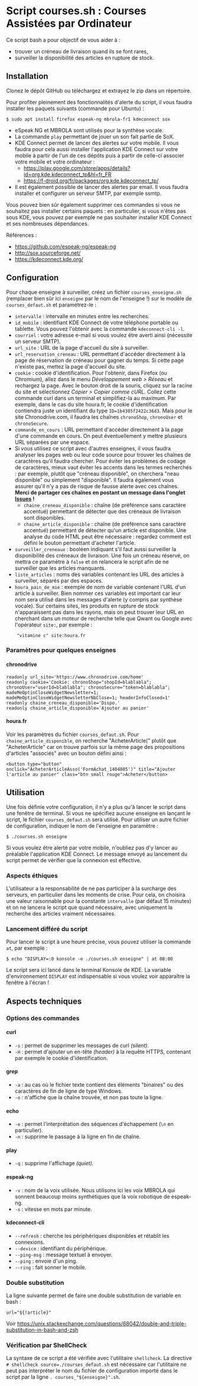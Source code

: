 # Script courses.sh : Courses Assistées par Ordinateur

Ce script bash a pour objectif de vous aider à :

* trouver un créneau de livraison quand ils se font rares,
* surveiller la disponibilité des articles en rupture de stock.

## Installation

Clonez le dépôt GitHub ou téléchargez et extrayez le zip dans un répertoire.

Pour profiter pleinement des fonctionnalités d'alerte du script, il vous faudra installer les paquets suivants (commande pour Ubuntu) :

```
$ sudo apt install firefox espeak-ng mbrola-fr1 kdeconnect sox
```

* eSpeak NG et MBROLA sont utilisés pour la synthèse vocale.
* La commande `play` permettant de jouer un son fait partie de SoX.
* KDE Connect permet de lancer des alertes sur votre mobile. Il vous faudra pour cela aussi installer l'application KDE Connect sur votre mobile à partir de l'un de ces dépôts  puis à partir de celle-ci associer votre mobile et votre ordinateur :
    * https://play.google.com/store/apps/details?id=org.kde.kdeconnect_tp&hl=fr_FR
    * https://f-droid.org/fr/packages/org.kde.kdeconnect_tp/
* Il est également possible de lancer des alertes par email. Il vous faudra installer et configurer un serveur SMTP, par exemple ssmtp.

Vous pouvez bien sûr également supprimer ces commandes si vous ne souhaitez pas installer certains paquets : en particulier, si vous n'êtes pas sous KDE, vous pouvez par exemple ne pas souhaiter installer KDE Connect et ses nombreuses dépendances.

Références :

* https://github.com/espeak-ng/espeak-ng
* http://sox.sourceforge.net/
* https://kdeconnect.kde.org/


## Configuration

Pour chaque enseigne à surveiller, créez un fichier `courses_enseigne.sh` (remplacer bien sûr ici `enseigne` par le nom de l'enseigne !) sur le modèle de `courses_defaut.sh` et paramétrez-le :

* `intervalle` : intervalle en minutes entre les recherches.
* `id_mobile` : identifiant KDE Connect de votre téléphone portable ou tablette. Vous pouvez l'obtenir avec la commande `kdeconnect-cli -l`.
* `courriel` : votre adresse e-mail si vous voulez être averti ainsi (nécessite un serveur SMTP).
* `url_site` : URL de la page d'accueil du site à surveiller.
* `url_reservation_creneau` : URL permettant d'accéder directement à la page de réservation de créneau pour gagner du temps. Si cette page n'existe pas, mettez la page d'accueil du site.
* `cookie` : cookie d'identification. Pour l'obtenir, dans Firefox (ou Chromium), allez dans le menu *Développement web > Réseau* et rechargez la page. Avec le bouton droit de la souris, cliquez sur la racine du site et sélectionnez *Copier > Copier comme cURL.* Collez cette commande curl dans un terminal et simplifiez-la au maximum. Par exemple, dans le cas du site houra.fr, le cookie d'identification contiendra juste un identifiant du type `ID=1b4385f2422c36d3`. Mais pour le site Chronodrive.com, il faudra les chaînes `chronoShop`, `chronoUser` et `chronoSecure`.
* `commande_en_cours` : URL permettant d'accéder directement à la page d'une commande en cours. On peut éventuellement y mettre plusieurs URL séparées par une espace.
* Si vous utilisez ce script avec d'autres enseignes, il vous faudra analyser les pages web ou leur code source pour trouver les chaînes de caractères qu'il faudra chercher. Pour éviter les problèmes de codage de caractères, mieux vaut éviter les accents dans les termes recherchés : par exemple, plutôt que "créneau disponible", on cherchera "neau disponible" ou simplement "disponible". Il faudra également vous assurer qu'il n'y a pas de risque de fausse alerte avec ces chaînes. **Merci de partager ces chaînes en postant un message dans l'onglet [Issues](https://github.com/vmagnin/courses/issues) !**
    * `chaine_creneau_disponible` : chaîne (de préférence sans caractère accentué) permettant de détecter que des créneaux de livraison sont disponibles.
    * `chaine_article_disponible` : chaîne  (de préférence sans caractère accentué) permettant de détecter qu'un article est disponible. Une analyse du code HTML peut être nécessaire : regardez comment est défini le bouton permettant d'acheter l'article.
* `surveiller_creneaux` : booléen indiquant s'il faut aussi surveiller la disponibilité des créneaux de livraison. Une fois un créneau réservé, on mettra ce paramètre à `false` et on relancera le script afin de ne surveiller que les articles manquants.
* `liste_articles` : noms des variables contenant les URL des articles à surveiller, séparés par des espaces.
* `houra_pain_de_mie` : exemple de nom de variable contenant l'URL d'un article à surveiller. Bien nommer ces variables est important car leur nom sera utilisé dans les messages d'alerte (y compris par synthèse vocale). Sur certains sites, les produits en rupture de stock n'apparaissent pas dans les rayons, mais on peut trouver leur URL en cherchant dans un moteur de recherche telle que Qwant ou Google avec l'opérateur 
`site:`, par exemple :

```
    "vitamine c" site:houra.fr
```

### Paramètres pour quelques enseignes

#### chronodrive

```
readonly url_site='https://www.chronodrive.com/home'
readonly cookie='Cookie: chronoShop="shopId=blablabla"; chronoUser="userId=blablabla"; chronoSecure="token=blablabla"; madeMeOptinCloseWidgetNewsletter=1; madeMeOptinCloseWidgetNewsletterNbClose=1; headerInfoClosed=1'
readonly chaine_creneau_disponible='Dispo.'
readonly chaine_article_disponible='Ajouter au panier'
```

#### houra.fr

Voir les paramètres du fichier `courses_defaut.sh`. Pour `chaine_article_disponible`, on recherche "AcheterArticle(" plutôt que "AcheterArticle" car on trouve parfois sur la même page des propositions d'articles "associés" avec un bouton défini ainsi :

```
<button type="button" onclick="AcheterArticleAsso('FormAchat_1404805')" title="Ajouter l'article au panier" class="btn small rouge">Acheter</button>
```


## Utilisation

Une fois définie votre configuration, il n'y a plus qu'à lancer le script dans une fenêtre de terminal.
Si vous ne spécifiez aucune enseigne en lançant le script, le fichier `courses_defaut.sh` sera utilisé. Pour utiliser un autre fichier de configuration, indiquer le nom de l'enseigne en paramètre :

```
$ ./courses.sh enseigne
```

Si vous voulez être alerté par votre mobile, n'oubliez pas d'y lancer au préalable l'application KDE Connect. Le message envoyé au lancement du script permet de vérifier que la connexion est effective.

### Aspects éthiques

L'utilisateur a la responsabilité de ne pas participer à la surcharge des serveurs, en particulier dans les moments de crise. Pour cela, on choisira une valeur raisonnable pour la constante `intervalle` (par défaut 15 minutes) et on ne lancera le script que quand nécessaire, avec uniquement la recherche des articles vraiment nécessaires.

### Lancement différé du script

Pour lancer le script à une heure précise, vous pouvez utiliser la commande `at`, par exemple :

```
$ echo "DISPLAY=:0 konsole -e ./courses.sh enseigne" | at 08:00
```
Le script sera ici lancé dans le terminal Konsole de KDE. La variable d'environnement `DISPLAY` est indispensable si vous voulez voir apparaître la fenêtre à l'écran !


## Aspects techniques

### Options des commandes

#### curl

* `-s` : permet de supprimer les messages de curl *(silent).*
* `-H` : permet d'ajouter un en-tête *(header)* à la requête HTTPS, contenant par exemple le cookie d'identification.

#### grep

* `-a` : au cas où le fichier texte contient des éléments "binaires" ou des caractères de fin de ligne de type Windows.
* `-o` : n'affiche que la chaîne trouvée, et non pas toute la ligne.

#### echo

* `-e` : permet l'interprétation des séquences d'échappement (`\n` en particulier).
* `-n` : supprime le passage à la ligne en fin de chaîne.

#### play

* `-q` : supprime l'affichage *(quiet).*

#### espeak-ng

* `-v` : nom de la voix utilisée. Nous utilisons ici les voix MBROLA qui sonnent beaucoup moins synthétiques que la voix robotique de espeak-ng.
* `-s` : vitesse en mots par minute.

#### kdeconnect-cli

* `--refresh` : cherche les périphériques disponibles et rétablit les connexions.
* `--device` : identifiant du périphérique.
* `--ping-msg` : message textuel à envoyer.
* `--ping` : envoie d'un ping.
* `--ring` : fait sonner le mobile.

### Double substitution

La ligne suivante permet de faire une double substitution de variable en bash :

```
url="${!article}"
```

Voir https://unix.stackexchange.com/questions/68042/double-and-triple-substitution-in-bash-and-zsh

### Vérification par ShellCheck

La syntaxe de ce script a été vérifiée avec l'utilitaire `shellcheck`. La directive `# shellcheck source=./courses_defaut.sh` est nécessaire car l'utilitaire ne peut pas interpréter le nom du fichier de configuration importé dans le script par la ligne `. courses_"${enseigne}".sh`.
